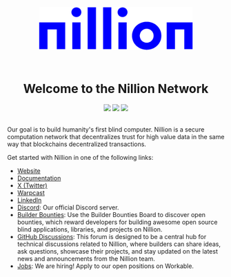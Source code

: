 <p align="center">
  <a href="https://www.nillion.com">
    <picture>
    <img alt="nillion logo" src="https://github.com/NillionNetwork/.github/blob/main/assets/nillion.png" width="auto" height="100">
    </picture>
  </a>
</p>

</br>
<h1 align="center">Welcome to the Nillion Network</h1>

<p align="center">
  <a href="https://twitter.com/nillionnetwork"><img src="https://img.shields.io/badge/NillionNetwork-000?color=0021F5&style=plastic&logo=twitter&logoColor=white&label=Twitter"></a>
  <a href="https://discord.com/invite/nillionnetwork"><img src="https://img.shields.io/discord/905926225120338000?color=0021F5&style=plastic&label=Discord&logo=discord&logoColor=white"></a>
  <a href="https://github.com/orgs/NillionNetwork/discussions"><img src="https://img.shields.io/badge/Developer-Technical_Questions-0021F5?color=0021F5&style=plastic&label=Github+Discussions&logo=github&logoColor=white"></a>
<br></br> 
</p>

Our goal is to build humanity's first blind computer. Nillion is a secure
computation network that decentralizes trust for high value data in the same way
that blockchains decentralized transactions.

Get started with Nillion in one of the following links:
* <a href="https://nillion.com">Website</a>
* <a href="https://docs.nillion.com">Documentation</a>
* <a href="https://twitter.com/nillionnetwork">X (Twitter)</a>
* <a href="https://warpcast.com/nillion">Warpcast</a>
* <a href="https://www.linkedin.com/company/nillionnetwork/mycompany">LinkedIn</a>
* <a href="https://discord.com/invite/nillionnetwork">Discord</a>: Our official Discord server.
* <a href="https://github.com/NillionNetwork/builder-bounties">Builder Bounties</a>: Use the Builder Bounties Board to discover open bounties, which reward developers for building awesome open source blind applications, libraries, and projects on Nillion.
* <a href="https://github.com/orgs/NillionNetwork/discussions?discussions_q=">GitHub Discussions</a>: This forum is designed to be a central hub for technical discussions related to Nillion, where builders can share ideas, ask questions, showcase their projects, and stay updated on the latest news and announcements from the Nillion team.
* <a href="https://apply.workable.com/nillion/">Jobs</a>: We are hiring! Apply to our open positions on Workable.
